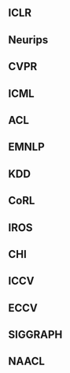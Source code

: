 ## ICLR

## Neurips

## CVPR

## ICML

## ACL

## EMNLP

## KDD

## CoRL

## IROS

## CHI

## ICCV

## ECCV

## SIGGRAPH

## NAACL
